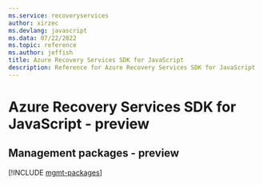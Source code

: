 ```yaml
---
ms.service: recoveryservices
author: xirzec
ms.devlang: javascript
ms.data: 07/22/2022
ms.topic: reference
ms.author: jeffish
title: Azure Recovery Services SDK for JavaScript
description: Reference for Azure Recovery Services SDK for JavaScript
---
```

# Azure Recovery Services SDK for JavaScript - preview

## Management packages - preview
[!INCLUDE [mgmt-packages](recovery-services-mgmt-index.md)]